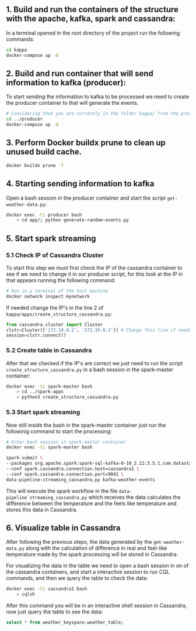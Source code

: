 

## 1. Build and run the containers of the structure with the apache, kafka, spark and cassandra:

In a terminal opened in the root directory of the project run the following commands:
```sh
cd kappa
docker-compose up -d
```

## 2. Build and run container that will send information to kafka (producer):
To start sending the information to kafka to be processed we need to create the producer container to that will generate the events.

```bash
# Considering that you are currently in the folder kappa/ from the previous command 
cd ../producer
docker-compose up -d
```

## 3. Perform Docker buildx prune to clean up unused build cache.

```bash
docker buildx prune -f
```

## 4. Starting sending information to kafka

Open a bash session in the producer container and start the script ```get-weather-data.py```:

```bash
docker exec -ti producer bash
    > cd app/; python generate-random-events.py
```

## 5. Start spark streaming

### 5.1 Check IP of Cassandra Cluster
To start this step we must first check the IP of the cassandra container to see if we need to change it in our producer script, for this look at the IP in that appears running the following command:

```bash
# Run in a terminal of the host machine
docker network inspect mynetwork
```

If needed change the IP's in the line 2 of ```kappa/apps/create_structure_cassandra.py```:
```python
from cassandra.cluster import Cluster
clstr=Cluster(['172.19.0.2', '172.19.0.2']) # Change this line if needed
session=clstr.connect()
```

### 5.2 Create table in Cassandra
After that we checked if the IP's are correct we just need to run the script ```create_structure_cassandra.py``` in a bash session in the spark-master container:


```bash
docker exec -ti spark-master bash
    > cd ../spark-apps
    > python3 create_structure_cassandra.py
```

### 5.3 Start spark streaming

Now still inside the bash in the spark-master container just run the followinig command to start the processing:

```bash
# Enter bash session in spark-master container
docker exec -ti spark-master bash

spark-submit \
--packages org.apache.spark:spark-sql-kafka-0-10_2.12:3.5.1,com.datastax.spark:spark-cassandra-connector_2.12:3.5.0 \
--conf spark.cassandra.connection.host=cassandra1 \
--conf spark.cassandra.connection.port=9042 \
data-pipeline-streaming_cassandra.py kafka-weather-events
```
This will execute the spark workflow in the file ```data-pipeline`streaming_cassandra.py``` which receives the data calculates the difference between the temperature and the feels like temperature and stores this data in Cassandra.

## 6. Visualize table in Cassandra 

After following the previous steps, the data generated by the ```get-weather-data.py``` along with the calculation of difference in real and feel-like temperature made by the spark processing will be stored in Cassandra. 

For visualizing the data in the table we need to open a bash session in on of the cassandra containers, and start a interactive session to run CQL commands, and then we query the table to check the data:

```bash
docker exec -ti cassandra1 bash
    > cqlsh
```

After this command you will be in an interactive shell session in Cassandra, now just query the table to see the data:

```sql
select * from weather_keyspace.weather_table;
```